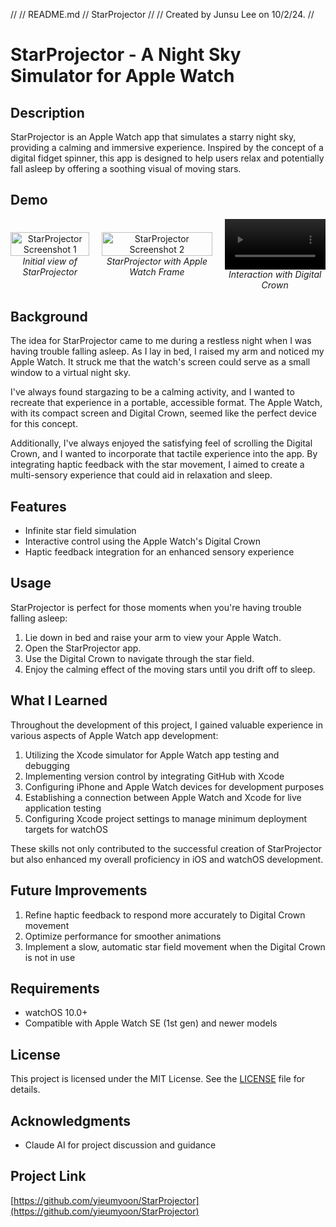 //
//  README.md
//  StarProjector
//
//  Created by Junsu Lee on 10/2/24.
//

# StarProjector - A Night Sky Simulator for Apple Watch

## Description
StarProjector is an Apple Watch app that simulates a starry night sky, providing a calming and immersive experience. Inspired by the concept of a digital fidget spinner, this app is designed to help users relax and potentially fall asleep by offering a soothing visual of moving stars.

## Demo
<div style="display: flex; justify-content: center; align-items: center; flex-wrap: wrap; gap: 20px;">
  <div style="text-align: center; width: 25%;">
    <img src="https://github.com/user-attachments/assets/f06def33-b572-4f06-9c40-53576382424d" width="100%" alt="StarProjector Screenshot 1">
    <br>
    <em>Initial view of StarProjector</em>
  </div>
  <div style="text-align: center; width: 35%;">
    <img src="https://github.com/user-attachments/assets/ca978127-21ae-460b-b116-d0c6a9e3e2d0" width="100%" alt="StarProjector Screenshot 2">
    <br>
    <em>StarProjector with Apple Watch Frame</em>
  </div>
  <div style="text-align: center; width: 32%;">
    <video src="https://github.com/user-attachments/assets/466d1e1e-ab8f-432a-bbec-7d52739116e1" width="100%" autoplay loop muted playsinline></video>
    <br>
    <em>Interaction with Digital Crown</em>
  </div>
</div>


## Background
The idea for StarProjector came to me during a restless night when I was having trouble falling asleep. As I lay in bed, I raised my arm and noticed my Apple Watch. It struck me that the watch's screen could serve as a small window to a virtual night sky. 

I've always found stargazing to be a calming activity, and I wanted to recreate that experience in a portable, accessible format. The Apple Watch, with its compact screen and Digital Crown, seemed like the perfect device for this concept.

Additionally, I've always enjoyed the satisfying feel of scrolling the Digital Crown, and I wanted to incorporate that tactile experience into the app. By integrating haptic feedback with the star movement, I aimed to create a multi-sensory experience that could aid in relaxation and sleep.

## Features
- Infinite star field simulation
- Interactive control using the Apple Watch's Digital Crown
- Haptic feedback integration for an enhanced sensory experience

## Usage
StarProjector is perfect for those moments when you're having trouble falling asleep:

1. Lie down in bed and raise your arm to view your Apple Watch.
2. Open the StarProjector app.
3. Use the Digital Crown to navigate through the star field.
4. Enjoy the calming effect of the moving stars until you drift off to sleep.

## What I Learned
Throughout the development of this project, I gained valuable experience in various aspects of Apple Watch app development:

1. Utilizing the Xcode simulator for Apple Watch app testing and debugging
2. Implementing version control by integrating GitHub with Xcode
3. Configuring iPhone and Apple Watch devices for development purposes
4. Establishing a connection between Apple Watch and Xcode for live application testing
5. Configuring Xcode project settings to manage minimum deployment targets for watchOS

These skills not only contributed to the successful creation of StarProjector but also enhanced my overall proficiency in iOS and watchOS development.

## Future Improvements
1. Refine haptic feedback to respond more accurately to Digital Crown movement
2. Optimize performance for smoother animations
3. Implement a slow, automatic star field movement when the Digital Crown is not in use

## Requirements
- watchOS 10.0+
- Compatible with Apple Watch SE (1st gen) and newer models

## License
This project is licensed under the MIT License. See the [LICENSE](LICENSE) file for details.

## Acknowledgments
- Claude AI for project discussion and guidance

## Project Link
[https://github.com/yieumyoon/StarProjector](https://github.com/yieumyoon/StarProjector)
